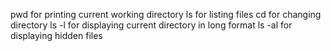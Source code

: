 pwd for printing current working directory
ls for listing files
cd for changing directory
ls -l for displaying current directory in long format
ls -al for displaying hidden files
